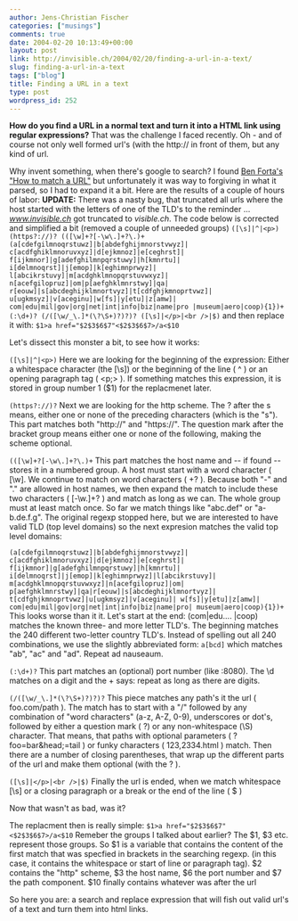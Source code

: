```yaml
---
author: Jens-Christian Fischer
categories: ["musings"]
comments: true
date: 2004-02-20 10:13:49+00:00
layout: post
link: http://invisible.ch/2004/02/20/finding-a-url-in-a-text/
slug: finding-a-url-in-a-text
tags: ["blog"]
title: Finding a URL in a text
type: post
wordpress_id: 252
---
```


**How do you find a URL in a normal text and turn it into a HTML link using regular expressions?** That was the challenge I faced recently. Oh - and of course not only well formed url's (with the http:// in front of them, but any kind of url.

Why invent something, when there's google to search? I found [Ben Forta's "How to match a URL"](http://www.forta.com/blog/index.cfm?mode=e&entry=992) but unfortunately it was way to forgiving in what it parsed, so I had to expand it a bit. Here are the results of a couple of hours of labor:
**UPDATE:** There was a nasty bug, that truncated all urls where the host started with the letters of one of the TLD's to the reminder ... _www.invisible.ch_ got truncated to _visible.ch_. The code below is corrected and simplified a bit (removed a couple of unneeded groups)
`
([\s]|^|<p>)
(https?://)?
(([\w]+?[-\w\.]+?\.)+
(a[cdefgilmnoqrstuwz]|b[abdefghijmnorstvwyz]|
c[acdfghiklmnoruvxyz]|d[ejkmnoz]|e[ceghrst]|
f[ijkmnor]|g[adefghilmnpqrstuwy]|h[kmnrtu]|
i[delmnoqrst]|j[emop]|k[eghimnprwyz]|
l[abcikrstuvy]|m[acdghklmnopqrstuvwxyz]|
n[acefgilopruz]|om|p[aefghklmnrstwy]|qa|
r[eouw]|s[abcdeghijklmnortvyz]|t[cdfghjkmnoprtvwz]|
u[ugkmsyz]|v[aceginu]|w[fs]|y[etu]|z[amw]|
com|edu|mil|gov|org|net|int|info|biz|name|pro
|museum|aero|coop){1})+
(:\d+)?
(/([\w/_\.]*(\?\S+)?)?)?
([\s]|</p>|<br />|$)
`
and then replace it with:
`$1>a href="$2$3$6$7"<$2$3$6$7>/a<$10`

Let's dissect this monster a bit, to see how it works:
<!-- more -->
`([\s]|^|<p>)`
Here we are looking for the beginning of the expression: Either a whitespace character (the [\s]) or the beginning of the line ( ^ ) or an opening paragraph tag ( <p;> ). If something matches this expression, it is stored in group number 1 ($1) for the replacmenet later.

`(https?://)?`
Next we are looking for the http scheme. The ? after the s means, either one or none of the preceding characters (which is the "s"). This part matches both "http://" and "https://". The question mark after the bracket group means either one or none of the following, making the scheme optional. 

`(([\w]+?[-\w\.]+?\.)+`
This part matches the host name and -- if found -- stores it in a numbered group. A host must start with a word character ( [\w]. We continue to match on word characters ( +? ). Because both "-" and "." are allowed in host names, we then expand the match to include these two characters ( [-\w\.]+? ) and match as long as we can. The whole group must at least match once.
So far we match things like "abc.def" or "a-b.de.f.g". The original regexp stopped here, but we are interested to have valid TLD (top level domains) so the next expresion matches the valid top level domains:

`(a[cdefgilmnoqrstuwz]|b[abdefghijmnorstvwyz]|
c[acdfghiklmnoruvxyz]|d[ejkmnoz]|e[ceghrst]|
f[ijkmnor]|g[adefghilmnpqrstuwy]|h[kmnrtu]|
i[delmnoqrst]|j[emop]|k[eghimnprwyz]|l[abcikrstuvy]|
m[acdghklmnopqrstuvwxyz]|n[acefgilopruz]|om|
p[aefghklmnrstwy]|qa|r[eouw]|s[abcdeghijklmnortvyz]|
t[cdfghjkmnoprtvwz]|u[ugkmsyz]|v[aceginu]|
w[fs]|y[etu]|z[amw]|
com|edu|mil|gov|org|net|int|info|biz|name|pro|
museum|aero|coop){1})+`
This looks worse than it it. Let's start at the end: (com|edu.... |coop) matches the known three- and more letter TLD's. The beginning matches the 240 different two-letter country TLD's. Instead of spelling out all 240 combinations, we use the slightly abbreviated form: `a[bcd]` which matches "ab", "ac" and "ad". Repeat ad nauseaum.

`(:\d+)?`
This part matches an (optional) port number (like :8080). The \d matches on a digit and the + says: repeat as long as there are digits.

`(/([\w/_\.]*(\?\S+)?)?)?` 
This piece matches any path's it the url ( foo.com/path ). The match has to start with a "/" followed by any combination of "word characters" (a-z, A-Z, 0-9), underscores or dot's, followed by either a question mark ( \?) or any non-whitespace (\S) character. That means, that paths with optional parameters ( ?foo=bar&head;=tail ) or funky characters ( 123,2334.html ) match.
Then there are a number of closing parentheses, that wrap up the different parts of the url and make them optional (with the ? ).

`([\s]|</p>|<br />|$)`
Finally the url is ended, when we match whitespace [\s] or a closing paragraph or a break or the end of the line ( $ )

Now that wasn't as bad, was it?

The replacment then is really simple:
`$1>a href="$2$3$6$7"<$2$3$6$7>/a<$10`
Remeber the groups I talked about earlier? The $1, $3 etc. represent those groups. So $1 is a variable that contains the content of the first match that was specfied in brackets in the searching regexp. (in this case, it contains the whitespace or start of line or paragraph tag). $2 contains the "http" scheme, $3 the host name, $6 the port number and $7 the path component. $10 finally contains whatever was after the url

So here you are: a search and replace expression that will fish out valid url's of a text and turn them into html links.

